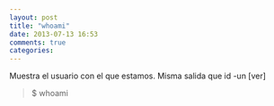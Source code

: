 ```yaml
---
layout: post
title: "whoami"
date: 2013-07-13 16:53
comments: true
categories: 
---
```

Muestra el usuario con el que estamos. Misma salida que id -un [ver]

>$ whoami

